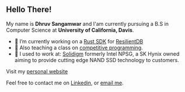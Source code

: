 ## Hello There!

My name is **Dhruv Sangamwar** and I'am currently pursuing a B.S in Computer Science at **University of California, Davis**.

- 🔭 I’m currently working on a [Rust SDK](https://github.com/dhruvsangamwar/resilientDB-rust-sdk) for [ResilientDB](https://github.com/resilientdb/resilientdb)
- 🌱 Also teaching a class on [competitive programming](https://dhruvsangamwar.notion.site/ECS-198F-Diving-deep-into-the-world-of-Algorithms-Competitive-programming-and-more-4faece565e2e4c25a517970354a66102?pvs=4).
- 👤 I used to work at:
  [Solidigm](https://www.solidigm.com/) formerly Intel NPSG, a SK Hynix owned aiming to provide cutting edge NAND SSD technology to customers. 

Visit my [personal website](https://dhruvsangamwar.com)

Feel free to contact me on [Linkedin](https://www.linkedin.com/in/dhruv-sangamwar-59711118a), or [email me](mailto:dsangamwar@gmail.com). 
